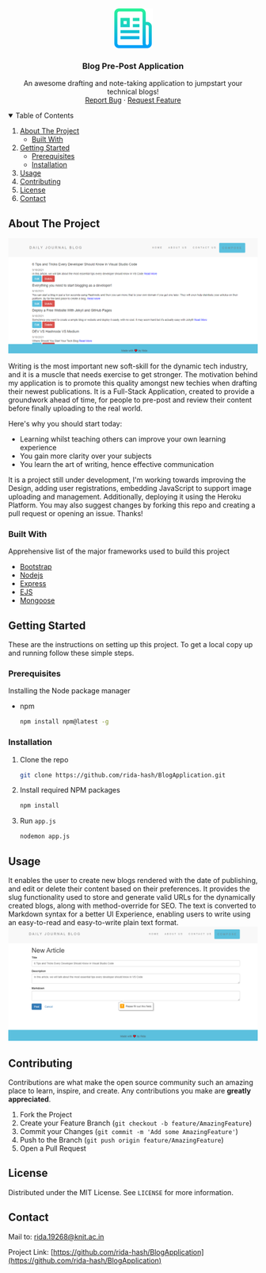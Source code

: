<!-- PROJECT LOGO -->
<br />
<p align="center">
  <a href="https://github.com/othneildrew/Best-README-Template">
    <img src="images/logo.png" alt="Logo" width="80" height="80">
  </a>

  <h3 align="center">Blog Pre-Post Application</h3>

  <p align="center">
    An awesome drafting and note-taking application to jumpstart your technical blogs!
    <br />
<!--     <a href="https://github.com/othneildrew/Best-README-Template"><strong>Explore the docs »</strong></a>
    <br />
    <br />
    <a href="https://github.com/othneildrew/Best-README-Template">View Demo</a> -->
    <a href="https://github.com/rida-hash/BlogApplication/issues">Report Bug</a>
    ·
    <a href="https://github.com/rida-hash/BlogApplication/issues">Request Feature</a>
  </p>
</p>



<!-- TABLE OF CONTENTS -->
<details open="open">
  <summary>Table of Contents</summary>
  <ol>
    <li>
      <a href="#about-the-project">About The Project</a>
      <ul>
        <li><a href="#built-with">Built With</a></li>
      </ul>
    </li>
    <li>
      <a href="#getting-started">Getting Started</a>
      <ul>
        <li><a href="#prerequisites">Prerequisites</a></li>
        <li><a href="#installation">Installation</a></li>
      </ul>
    </li>
    <li><a href="#usage">Usage</a></li>
    <li><a href="#contributing">Contributing</a></li>
    <li><a href="#license">License</a></li>
    <li><a href="#contact">Contact</a></li>
<!--     <li><a href="#acknowledgements">Acknowledgements</a></li> -->
  </ol>
</details>



<!-- ABOUT THE PROJECT -->
## About The Project

<img src="https://github.com/rida-hash/BlogApplication/blob/main/images/maininterface.png?raw=true"></img>

Writing is the most important new soft-skill for the dynamic tech industry, and it is a muscle that needs exercise to get stronger. The motivation behind my application is to promote this quality amongst new techies when drafting their newest publications. It is a Full-Stack Application, created to provide a groundwork ahead of time, for people to pre-post and review their content before finally uploading to the real world.

Here's why you should start today:
* Learning whilst teaching others can improve your own learning experience
* You gain more clarity over your subjects
* You learn the art of writing, hence effective communication

It is a project still under development, I'm working towards improving the Design, adding user registrations, embedding JavaScript to support image uploading and management. Additionally, deploying it using the Heroku Platform. You may also suggest changes by forking this repo and creating a pull request or opening an issue. Thanks!


### Built With

Apprehensive list of the major frameworks used to build this project
* [Bootstrap](https://getbootstrap.com)
* [Nodejs](https://nodejs.org/en/)
* [Express](https://expressjs.com/)
* [EJS](https://ejs.co/)
* [Mongoose](https://mongoosejs.com/)



<!-- GETTING STARTED -->
## Getting Started

These are the instructions on setting up this project.
To get a local copy up and running follow these simple steps.

### Prerequisites

Installing the Node package manager
* npm
  ```sh
  npm install npm@latest -g
  ```

### Installation
1. Clone the repo
   ```sh
   git clone https://github.com/rida-hash/BlogApplication.git
   ```
2. Install required NPM packages
   ```sh
   npm install
   ```
4. Run `app.js`
   ```sh
   nodemon app.js
   ```



<!-- USAGE EXAMPLES -->
## Usage

It enables the user to create new blogs rendered with the date of publishing, and edit or delete their content based on their preferences. It provides the slug functionality used to store and generate valid URLs for the dynamically created blogs, along with method-override for SEO. The text is converted to Markdown syntax for a better UI Experience, enabling users to write using an easy-to-read and easy-to-write plain text format.
<img src="https://github.com/rida-hash/BlogApplication/blob/main/images/add.png?raw=true"></img>

<!-- CONTRIBUTING -->
## Contributing

Contributions are what make the open source community such an amazing place to learn, inspire, and create. Any contributions you make are **greatly appreciated**.

1. Fork the Project
2. Create your Feature Branch (`git checkout -b feature/AmazingFeature`)
3. Commit your Changes (`git commit -m 'Add some AmazingFeature'`)
4. Push to the Branch (`git push origin feature/AmazingFeature`)
5. Open a Pull Request



<!-- LICENSE -->
## License

Distributed under the MIT License. See `LICENSE` for more information.



<!-- CONTACT -->
## Contact
Mail to: rida.19268@knit.ac.in

Project Link: [https://github.com/rida-hash/BlogApplication](https://github.com/rida-hash/BlogApplication)



<!-- ACKNOWLEDGEMENTS -->
<!-- ## Acknowledgements
* [GitHub Emoji Cheat Sheet](https://www.webpagefx.com/tools/emoji-cheat-sheet)
* [Img Shields](https://shields.io)
* [Choose an Open Source License](https://choosealicense.com)
* [GitHub Pages](https://pages.github.com)
* [Animate.css](https://daneden.github.io/animate.css)
* [Loaders.css](https://connoratherton.com/loaders)
* [Slick Carousel](https://kenwheeler.github.io/slick)
* [Smooth Scroll](https://github.com/cferdinandi/smooth-scroll)
* [Sticky Kit](http://leafo.net/sticky-kit)
* [JVectorMap](http://jvectormap.com)
* [Font Awesome](https://fontawesome.com) -->





<!-- MARKDOWN LINKS & IMAGES -->
<!-- https://www.markdownguide.org/basic-syntax/#reference-style-links -->

<!-- [license-shield]: 
[license-url]: https://img.shields.io/github/license/rida-hash/BlogApplication
[product-screenshot]: images/screenshot.png -->
